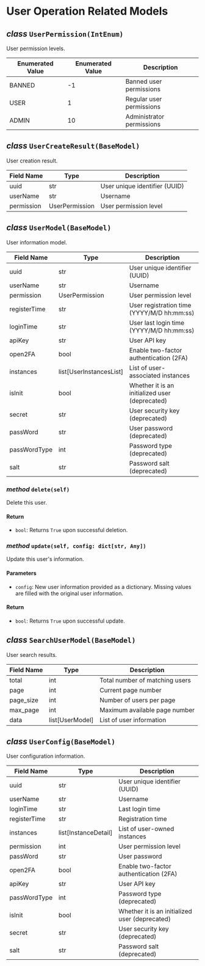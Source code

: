 # User Operation Related Models

## _class_ `UserPermission(IntEnum)`

User permission levels.

| Enumerated Value | Enumerated Value | Description               |
| ---------------- | ---------------- | ------------------------- |
| BANNED           | -1               | Banned user permissions   |
| USER             | 1                | Regular user permissions  |
| ADMIN            | 10               | Administrator permissions |

## _class_ `UserCreateResult(BaseModel)`

User creation result.

| Field Name | Type           | Description                   |
| ---------- | -------------- | ----------------------------- |
| uuid       | str            | User unique identifier (UUID) |
| userName   | str            | Username                      |
| permission | UserPermission | User permission level         |

## _class_ `UserModel(BaseModel)`

User information model.

| Field Name   | Type                    | Description                                    |
| ------------ | ----------------------- | ---------------------------------------------- |
| uuid         | str                     | User unique identifier (UUID)                  |
| userName     | str                     | Username                                       |
| permission   | UserPermission          | User permission level                          |
| registerTime | str                     | User registration time (YYYY/M/D hh:mm:ss)     |
| loginTime    | str                     | User last login time (YYYY/M/D hh:mm:ss)       |
| apiKey       | str                     | User API key                                   |
| open2FA      | bool                    | Enable two-factor authentication (2FA)         |
| instances    | list[UserInstancesList] | List of user-associated instances              |
| isInit       | bool                    | Whether it is an initialized user (deprecated) |
| secret       | str                     | User security key (deprecated)                 |
| passWord     | str                     | User password (deprecated)                     |
| passWordType | int                     | Password type (deprecated)                     |
| salt         | str                     | Password salt (deprecated)                     |

### _method_ `delete(self)`

Delete this user.

#### Return

- `bool`: Returns `True` upon successful deletion.

### _method_ `update(self, config: dict[str, Any])`

Update this user's information.

#### Parameters

- `config`: New user information provided as a dictionary. Missing values are filled with the original user information.

#### Return

- `bool`: Returns `True` upon successful update.

## _class_ `SearchUserModel(BaseModel)`

User search results.

| Field Name | Type            | Description                    |
| ---------- | --------------- | ------------------------------ |
| total      | int             | Total number of matching users |
| page       | int             | Current page number            |
| page_size  | int             | Number of users per page       |
| max_page   | int             | Maximum available page number  |
| data       | list[UserModel] | List of user information       |

## _class_ `UserConfig(BaseModel)`

User configuration information.

| Field Name   | Type                 | Description                                    |
| ------------ | -------------------- | ---------------------------------------------- |
| uuid         | str                  | User unique identifier (UUID)                  |
| userName     | str                  | Username                                       |
| loginTime    | str                  | Last login time                                |
| registerTime | str                  | Registration time                              |
| instances    | list[InstanceDetail] | List of user-owned instances                   |
| permission   | int                  | User permission level                          |
| passWord     | str                  | User password                                  |
| open2FA      | bool                 | Enable two-factor authentication (2FA)         |
| apiKey       | str                  | User API key                                   |
| passWordType | int                  | Password type (deprecated)                     |
| isInit       | bool                 | Whether it is an initialized user (deprecated) |
| secret       | str                  | User security key (deprecated)                 |
| salt         | str                  | Password salt (deprecated)                     |
